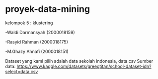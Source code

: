 # proyek-data-mining

kelompok 5 : klustering

-Waldi Darmansyah (2000018159)

-Rasyid Rahman (2000018175)

-M.Ghazy Ahnafi (2000018151)

Dataset yang kami pilih adalah data sekolah indonesia, data.csv Sumber data:
https://www.kaggle.com/datasets/greegtitan/school-dataset-idn?select=data.csv
